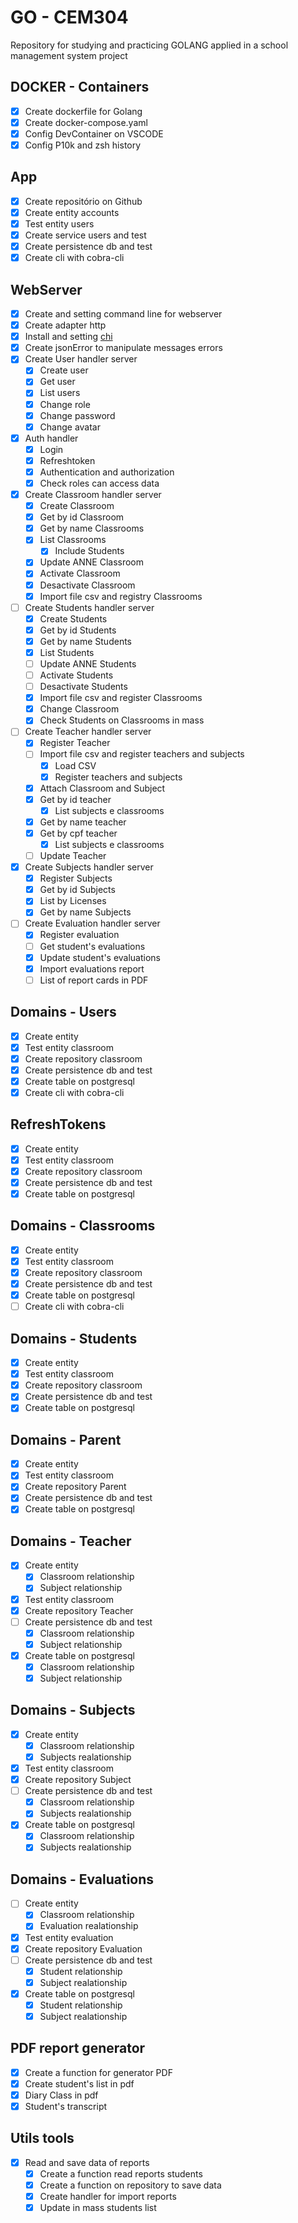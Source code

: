# GO - CEM304

Repository for studying and practicing GOLANG applied in a school management system project

## DOCKER - Containers
 - [X] Create dockerfile for Golang
 - [X] Create docker-compose.yaml
 - [X] Config DevContainer on VSCODE
 - [X] Config P10k and zsh history

## App
 - [X] Create repositório on Github
 - [X] Create entity accounts
 - [X] Test entity users
 - [X] Create service users and test
 - [X] Create persistence db and test
 - [X] Create cli with cobra-cli

## WebServer
 - [X] Create and setting command line for webserver
 - [X] Create adapter http
 - [X] Install and setting [chi](https://go-chi.io/#/) 
 - [X] Create jsonError to manipulate messages errors
 - [X] Create User handler server
   - [X] Create user
   - [X] Get user
   - [X] List users
   - [X] Change role
   - [X] Change password
   - [X] Change avatar
 - [X] Auth handler
   - [X] Login
   - [X] Refreshtoken
   - [X] Authentication and authorization
   - [X] Check roles can access data
 - [X] Create Classroom handler server
   - [X] Create Classroom
   - [X] Get by id Classroom
   - [X] Get by name Classrooms
   - [X] List Classrooms
     - [X] Include Students
   - [X] Update ANNE Classroom
   - [X] Activate Classroom
   - [X] Desactivate Classroom
   - [X] Import file csv and registry Classrooms
 - [ ] Create Students handler server
   - [X] Create Students
   - [X] Get by id Students
   - [X] Get by name Students
   - [X] List Students
   - [ ] Update ANNE Students
   - [ ] Activate Students
   - [ ] Desactivate Students
   - [X] Import file csv and register Classrooms
   - [X] Change Classroom
   - [X] Check Students on Classrooms in mass
 - [ ] Create Teacher handler server
   - [X] Register Teacher
   - [ ] Import file csv and register teachers and subjects
     - [X] Load CSV
     - [X] Register teachers and subjects
   - [X] Attach Classroom and Subject
   - [X] Get by id teacher
     - [X] List subjects e classrooms
   - [X] Get by name teacher
   - [X] Get by cpf teacher
     - [X] List subjects e classrooms
   - [ ] Update Teacher
 - [X] Create Subjects handler server
   - [X] Register Subjects
   - [X] Get by id Subjects
   - [X] List by Licenses
   - [X] Get by name Subjects
 - [ ] Create Evaluation handler server
   - [X] Register evaluation
   - [ ] Get student's evaluations
   - [X] Update student's evaluations
   - [X] Import evaluations report
   - [ ] List of report cards in PDF

## Domains - Users
 - [X] Create entity
 - [X] Test entity classroom
 - [X] Create repository classroom
 - [X] Create persistence db and test
 - [X] Create table on postgresql
 - [X] Create cli with cobra-cli
  ## RefreshTokens
  - [X] Create entity
  - [X] Test entity classroom
  - [X] Create repository classroom
  - [X] Create persistence db and test
  - [X] Create table on postgresql

## Domains - Classrooms
 - [X] Create entity
 - [X] Test entity classroom
 - [X] Create repository classroom
 - [X] Create persistence db and test
 - [X] Create table on postgresql
 - [ ] Create cli with cobra-cli

## Domains - Students
 - [X] Create entity
 - [X] Test entity classroom
 - [X] Create repository classroom
 - [X] Create persistence db and test
 - [X] Create table on postgresql

## Domains - Parent
 - [X] Create entity
 - [X] Test entity classroom
 - [X] Create repository Parent
 - [X] Create persistence db and test
 - [X] Create table on postgresql

## Domains - Teacher
 - [X] Create entity
   - [X] Classroom relationship
   - [X] Subject relationship
 - [X] Test entity classroom
 - [X] Create repository Teacher
 - [ ] Create persistence db and test
   - [X] Classroom relationship
   - [X] Subject relationship
 - [X] Create table on postgresql
   - [X] Classroom relationship
   - [X] Subject relationship
## Domains - Subjects
 - [X] Create entity
   - [X] Classroom relationship
   - [X] Subjects realationship
 - [X] Test entity classroom
 - [X] Create repository Subject
 - [ ] Create persistence db and test
   - [X] Classroom relationship
   - [X] Subjects realationship
 - [X] Create table on postgresql
   - [X] Classroom relationship
   - [X] Subjects realationship
## Domains - Evaluations
 - [ ] Create entity
   - [X] Classroom relationship
   - [X] Evaluation realationship
 - [X] Test entity evaluation
 - [X] Create repository Evaluation
 - [ ] Create persistence db and test
   - [X] Student relationship
   - [X] Subject realationship
 - [X] Create table on postgresql
   - [x] Student relationship
   - [x] Subject realationship
## PDF report generator
 - [X] Create a function for generator PDF
 - [X] Create student's list in pdf
 - [X] Diary Class in pdf
 - [X] Student's transcript

## Utils tools
 - [X] Read and save data of reports
   - [X] Create a function read reports students
   - [X] Create a function on repository to save data
   - [X] Create handler for import reports
   - [X] Update in mass students list